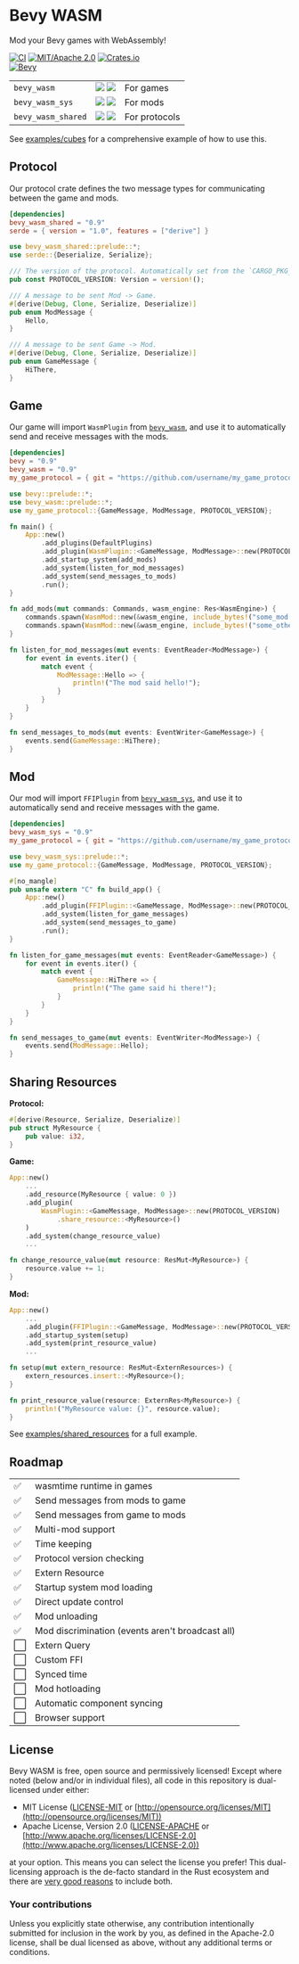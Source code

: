 # Bevy WASM

Mod your Bevy games with WebAssembly!

[![CI](https://github.com/BrandonDyer64/bevy_wasm/actions/workflows/rust.yml/badge.svg?branch=main)](https://github.com/BrandonDyer64/bevy_wasm/actions)
[![MIT/Apache 2.0](https://img.shields.io/badge/license-MIT%2FApache-blue.svg)](https://github.com/BrandonDyer64/bevy_wasm#license)
[![Crates.io](https://img.shields.io/crates/d/bevy_wasm.svg?color=blue)](https://crates.io/crates/bevy_wasm)<br/>
[![Bevy](https://img.shields.io/badge/bevy-v0.9-blueviolet)](https://crates.io/crates/bevy)

|                    |                                                                                                                                                                                            |               |
| ------------------ | ------------------------------------------------------------------------------------------------------------------------------------------------------------------------------------------ | ------------- |
| `bevy_wasm`        | [![](https://img.shields.io/crates/v/bevy_wasm.svg)](https://crates.io/crates/bevy_wasm) [![](https://docs.rs/bevy_wasm/badge.svg)](https://docs.rs/bevy_wasm)                             | For games     |
| `bevy_wasm_sys`    | [![](https://img.shields.io/crates/v/bevy_wasm_sys.svg)](https://crates.io/crates/bevy_wasm_sys) [![](https://docs.rs/bevy_wasm_sys/badge.svg)](https://docs.rs/bevy_wasm_sys)             | For mods      |
| `bevy_wasm_shared` | [![](https://img.shields.io/crates/v/bevy_wasm_shared.svg)](https://crates.io/crates/bevy_wasm_shared) [![](https://docs.rs/bevy_wasm_shared/badge.svg)](https://docs.rs/bevy_wasm_shared) | For protocols |

See [examples/cubes](https://github.com/BrandonDyer64/bevy_wasm/tree/main/examples/cubes) for a comprehensive example of how to use this.

## Protocol

Our protocol crate defines the two message types for communicating between the game and mods.

```toml
[dependencies]
bevy_wasm_shared = "0.9"
serde = { version = "1.0", features = ["derive"] }
```

```rust
use bevy_wasm_shared::prelude::*;
use serde::{Deserialize, Serialize};

/// The version of the protocol. Automatically set from the `CARGO_PKG_XXX` environment variables.
pub const PROTOCOL_VERSION: Version = version!();

/// A message to be sent Mod -> Game.
#[derive(Debug, Clone, Serialize, Deserialize)]
pub enum ModMessage {
    Hello,
}

/// A message to be sent Game -> Mod.
#[derive(Debug, Clone, Serialize, Deserialize)]
pub enum GameMessage {
    HiThere,
}
```

## Game

Our game will import `WasmPlugin` from [`bevy_wasm`](https://crates.io/crates/bevy_wasm), and use it to automatically send and receive messages with the mods.

```toml
[dependencies]
bevy = "0.9"
bevy_wasm = "0.9"
my_game_protocol = { git = "https://github.com/username/my_game_protocol" }
```

```rust
use bevy::prelude::*;
use bevy_wasm::prelude::*;
use my_game_protocol::{GameMessage, ModMessage, PROTOCOL_VERSION};

fn main() {
    App::new()
        .add_plugins(DefaultPlugins)
        .add_plugin(WasmPlugin::<GameMessage, ModMessage>::new(PROTOCOL_VERSION))
        .add_startup_system(add_mods)
        .add_system(listen_for_mod_messages)
        .add_system(send_messages_to_mods)
        .run();
}

fn add_mods(mut commands: Commands, wasm_engine: Res<WasmEngine>) {
    commands.spawn(WasmMod::new(&wasm_engine, include_bytes!("some_mod.wasm")).unwrap());
    commands.spawn(WasmMod::new(&wasm_engine, include_bytes!("some_other_mod.wasm")).unwrap());
}

fn listen_for_mod_messages(mut events: EventReader<ModMessage>) {
    for event in events.iter() {
        match event {
            ModMessage::Hello => {
                println!("The mod said hello!");
            }
        }
    }
}

fn send_messages_to_mods(mut events: EventWriter<GameMessage>) {
    events.send(GameMessage::HiThere);
}
```

## Mod

Our mod will import `FFIPlugin` from [`bevy_wasm_sys`](https://crates.io/crates/bevy_wasm_sys), and use it to automatically send and receive messages with the game.

```toml
[dependencies]
bevy_wasm_sys = "0.9"
my_game_protocol = { git = "https://github.com/username/my_game_protocol" }
```

```rust
use bevy_wasm_sys::prelude::*;
use my_game_protocol::{GameMessage, ModMessage, PROTOCOL_VERSION};

#[no_mangle]
pub unsafe extern "C" fn build_app() {
    App::new()
        .add_plugin(FFIPlugin::<GameMessage, ModMessage>::new(PROTOCOL_VERSION))
        .add_system(listen_for_game_messages)
        .add_system(send_messages_to_game)
        .run();
}

fn listen_for_game_messages(mut events: EventReader<GameMessage>) {
    for event in events.iter() {
        match event {
            GameMessage::HiThere => {
                println!("The game said hi there!");
            }
        }
    }
}

fn send_messages_to_game(mut events: EventWriter<ModMessage>) {
    events.send(ModMessage::Hello);
}
```

## Sharing Resources

**Protocol:**

```rust
#[derive(Resource, Serialize, Deserialize)]
pub struct MyResource {
    pub value: i32,
}
```

**Game:**

```rust
App::new()
    ...
    .add_resource(MyResource { value: 0 })
    .add_plugin(
        WasmPlugin::<GameMessage, ModMessage>::new(PROTOCOL_VERSION)
            .share_resource::<MyResource>()
    )
    .add_system(change_resource_value)
    ...

fn change_resource_value(mut resource: ResMut<MyResource>) {
    resource.value += 1;
}
```

**Mod:**

```rust
App::new()
    ...
    .add_plugin(FFIPlugin::<GameMessage, ModMessage>::new(PROTOCOL_VERSION))
    .add_startup_system(setup)
    .add_system(print_resource_value)
    ...

fn setup(mut extern_resource: ResMut<ExternResources>) {
    extern_resources.insert::<MyResource>();
}

fn print_resource_value(resource: ExternRes<MyResource>) {
    println!("MyResource value: {}", resource.value);
}
```

See [examples/shared_resources](https://github.com/BrandonDyer64/bevy_wasm/tree/main/examples/shared_resources) for a full example.

## Roadmap

|     |                                                  |
| --- | ------------------------------------------------ |
| ✅  | wasmtime runtime in games                        |
| ✅  | Send messages from mods to game                  |
| ✅  | Send messages from game to mods                  |
| ✅  | Multi-mod support                                |
| ✅  | Time keeping                                     |
| ✅  | Protocol version checking                        |
| ✅  | Extern Resource                                  |
| ✅  | Startup system mod loading                       |
| ✅  | Direct update control                            |
| ✅  | Mod unloading                                    |
| ✅  | Mod discrimination (events aren't broadcast all) |
| ⬜  | Extern Query                                     |
| ⬜  | Custom FFI                                       |
| ⬜  | Synced time                                      |
| ⬜  | Mod hotloading                                   |
| ⬜  | Automatic component syncing                      |
| ⬜  | Browser support                                  |

## License

Bevy WASM is free, open source and permissively licensed!
Except where noted (below and/or in individual files), all code in this repository is dual-licensed under either:

-   MIT License ([LICENSE-MIT](LICENSE-MIT) or [http://opensource.org/licenses/MIT](http://opensource.org/licenses/MIT))
-   Apache License, Version 2.0 ([LICENSE-APACHE](LICENSE-APACHE) or [http://www.apache.org/licenses/LICENSE-2.0](http://www.apache.org/licenses/LICENSE-2.0))

at your option.
This means you can select the license you prefer!
This dual-licensing approach is the de-facto standard in the Rust ecosystem and there are [very good reasons](https://github.com/bevyengine/bevy/issues/2373) to include both.

### Your contributions

Unless you explicitly state otherwise,
any contribution intentionally submitted for inclusion in the work by you,
as defined in the Apache-2.0 license,
shall be dual licensed as above,
without any additional terms or conditions.
